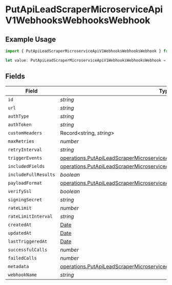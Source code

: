 # PutApiLeadScraperMicroserviceApiV1WebhooksWebhooksWebhook

## Example Usage

```typescript
import { PutApiLeadScraperMicroserviceApiV1WebhooksWebhooksWebhook } from "oppulence-backend-sdk/models/operations";

let value: PutApiLeadScraperMicroserviceApiV1WebhooksWebhooksWebhook = {};
```

## Fields

| Field                                                                                                                                                                        | Type                                                                                                                                                                         | Required                                                                                                                                                                     | Description                                                                                                                                                                  |
| ---------------------------------------------------------------------------------------------------------------------------------------------------------------------------- | ---------------------------------------------------------------------------------------------------------------------------------------------------------------------------- | ---------------------------------------------------------------------------------------------------------------------------------------------------------------------------- | ---------------------------------------------------------------------------------------------------------------------------------------------------------------------------- |
| `id`                                                                                                                                                                         | *string*                                                                                                                                                                     | :heavy_minus_sign:                                                                                                                                                           | N/A                                                                                                                                                                          |
| `url`                                                                                                                                                                        | *string*                                                                                                                                                                     | :heavy_minus_sign:                                                                                                                                                           | N/A                                                                                                                                                                          |
| `authType`                                                                                                                                                                   | *string*                                                                                                                                                                     | :heavy_minus_sign:                                                                                                                                                           | N/A                                                                                                                                                                          |
| `authToken`                                                                                                                                                                  | *string*                                                                                                                                                                     | :heavy_minus_sign:                                                                                                                                                           | N/A                                                                                                                                                                          |
| `customHeaders`                                                                                                                                                              | Record<string, *string*>                                                                                                                                                     | :heavy_minus_sign:                                                                                                                                                           | N/A                                                                                                                                                                          |
| `maxRetries`                                                                                                                                                                 | *number*                                                                                                                                                                     | :heavy_minus_sign:                                                                                                                                                           | N/A                                                                                                                                                                          |
| `retryInterval`                                                                                                                                                              | *string*                                                                                                                                                                     | :heavy_minus_sign:                                                                                                                                                           | N/A                                                                                                                                                                          |
| `triggerEvents`                                                                                                                                                              | [operations.PutApiLeadScraperMicroserviceApiV1WebhooksWebhooksTriggerEvents](../../models/operations/putapileadscrapermicroserviceapiv1webhookswebhookstriggerevents.md)[]   | :heavy_minus_sign:                                                                                                                                                           | N/A                                                                                                                                                                          |
| `includedFields`                                                                                                                                                             | [operations.PutApiLeadScraperMicroserviceApiV1WebhooksWebhooksIncludedFields](../../models/operations/putapileadscrapermicroserviceapiv1webhookswebhooksincludedfields.md)[] | :heavy_minus_sign:                                                                                                                                                           | N/A                                                                                                                                                                          |
| `includeFullResults`                                                                                                                                                         | *boolean*                                                                                                                                                                    | :heavy_minus_sign:                                                                                                                                                           | N/A                                                                                                                                                                          |
| `payloadFormat`                                                                                                                                                              | [operations.PutApiLeadScraperMicroserviceApiV1WebhooksWebhooksPayloadFormat](../../models/operations/putapileadscrapermicroserviceapiv1webhookswebhookspayloadformat.md)     | :heavy_minus_sign:                                                                                                                                                           | N/A                                                                                                                                                                          |
| `verifySsl`                                                                                                                                                                  | *boolean*                                                                                                                                                                    | :heavy_minus_sign:                                                                                                                                                           | N/A                                                                                                                                                                          |
| `signingSecret`                                                                                                                                                              | *string*                                                                                                                                                                     | :heavy_minus_sign:                                                                                                                                                           | N/A                                                                                                                                                                          |
| `rateLimit`                                                                                                                                                                  | *number*                                                                                                                                                                     | :heavy_minus_sign:                                                                                                                                                           | N/A                                                                                                                                                                          |
| `rateLimitInterval`                                                                                                                                                          | *string*                                                                                                                                                                     | :heavy_minus_sign:                                                                                                                                                           | N/A                                                                                                                                                                          |
| `createdAt`                                                                                                                                                                  | [Date](https://developer.mozilla.org/en-US/docs/Web/JavaScript/Reference/Global_Objects/Date)                                                                                | :heavy_minus_sign:                                                                                                                                                           | N/A                                                                                                                                                                          |
| `updatedAt`                                                                                                                                                                  | [Date](https://developer.mozilla.org/en-US/docs/Web/JavaScript/Reference/Global_Objects/Date)                                                                                | :heavy_minus_sign:                                                                                                                                                           | N/A                                                                                                                                                                          |
| `lastTriggeredAt`                                                                                                                                                            | [Date](https://developer.mozilla.org/en-US/docs/Web/JavaScript/Reference/Global_Objects/Date)                                                                                | :heavy_minus_sign:                                                                                                                                                           | N/A                                                                                                                                                                          |
| `successfulCalls`                                                                                                                                                            | *number*                                                                                                                                                                     | :heavy_minus_sign:                                                                                                                                                           | N/A                                                                                                                                                                          |
| `failedCalls`                                                                                                                                                                | *number*                                                                                                                                                                     | :heavy_minus_sign:                                                                                                                                                           | N/A                                                                                                                                                                          |
| `metadata`                                                                                                                                                                   | [operations.PutApiLeadScraperMicroserviceApiV1WebhooksWebhooksMetadata](../../models/operations/putapileadscrapermicroserviceapiv1webhookswebhooksmetadata.md)               | :heavy_minus_sign:                                                                                                                                                           | N/A                                                                                                                                                                          |
| `webhookName`                                                                                                                                                                | *string*                                                                                                                                                                     | :heavy_minus_sign:                                                                                                                                                           | N/A                                                                                                                                                                          |